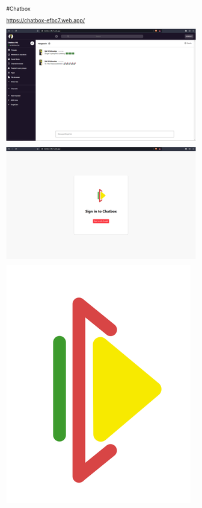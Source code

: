 #Chatbox

https://chatbox-efbc7.web.app/

![website screenshot](https://github.com/saikrishnadas/Chatbox/blob/main/Screenshot-main.png)

![login screenshot](https://github.com/saikrishnadas/Chatbox/blob/main/Screenshot-login.png)

![Logo](https://github.com/saikrishnadas/Chatbox/blob/main/src/chatbox-logo.svg)
